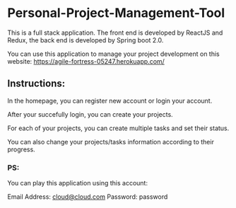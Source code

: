 # Personal-Project-Management-Tool

This is a full stack application. 
The front end is developed by ReactJS and Redux, the back end is developed by Spring boot 2.0.

You can use this application to manage your project development on this website: https://agile-fortress-05247.herokuapp.com/

## Instructions:

In the homepage, you can register new account or login your account.

After your succefully login, you can create your projects.

For each of your projects, you can create multiple tasks and set their status.

You can also change your projects/tasks information according to their progress.

### PS:

You can play this application using this account:

Email Address: cloud@cloud.com
Password: password
